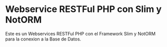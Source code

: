 Webservice RESTFul PHP con Slim y NotORM
=================

Este es un Webservices RESTFul PHP con el Framework Slim y NotORM para la conexion a la Base de Datos.


